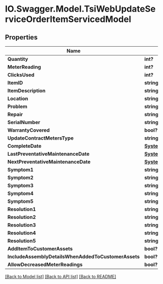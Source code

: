 # IO.Swagger.Model.TsiWebUpdateServiceOrderItemServicedModel
## Properties

Name | Type | Description | Notes
------------ | ------------- | ------------- | -------------
**Quantity** | **int?** |  | [optional] 
**MeterReading** | **int?** |  | [optional] 
**ClicksUsed** | **int?** |  | [optional] 
**ItemID** | **string** |  | [optional] 
**ItemDescription** | **string** |  | [optional] 
**Location** | **string** |  | [optional] 
**Problem** | **string** |  | [optional] 
**Repair** | **string** |  | [optional] 
**SerialNumber** | **string** |  | [optional] 
**WarrantyCovered** | **bool?** |  | [optional] 
**UpdateContractMetersType** | **string** |  | [optional] 
**CompleteDate** | [**SystemNullableTsiWebOptionalDateTime**](SystemNullableTsiWebOptionalDateTime.md) |  | [optional] 
**LastPreventativeMaintenanceDate** | [**SystemNullableTsiWebOptionalDateTime**](SystemNullableTsiWebOptionalDateTime.md) |  | [optional] 
**NextPreventativeMaintenanceDate** | [**SystemNullableTsiWebOptionalDateTime**](SystemNullableTsiWebOptionalDateTime.md) |  | [optional] 
**Symptom1** | **string** |  | [optional] 
**Symptom2** | **string** |  | [optional] 
**Symptom3** | **string** |  | [optional] 
**Symptom4** | **string** |  | [optional] 
**Symptom5** | **string** |  | [optional] 
**Resolution1** | **string** |  | [optional] 
**Resolution2** | **string** |  | [optional] 
**Resolution3** | **string** |  | [optional] 
**Resolution4** | **string** |  | [optional] 
**Resolution5** | **string** |  | [optional] 
**AddItemToCustomerAssets** | **bool?** |  | [optional] 
**IncludeAssemblyDetailsWhenAddedToCustomerAssets** | **bool?** |  | [optional] 
**AllowDecreasedMeterReadings** | **bool?** |  | [optional] 

[[Back to Model list]](../README.md#documentation-for-models) [[Back to API list]](../README.md#documentation-for-api-endpoints) [[Back to README]](../README.md)

